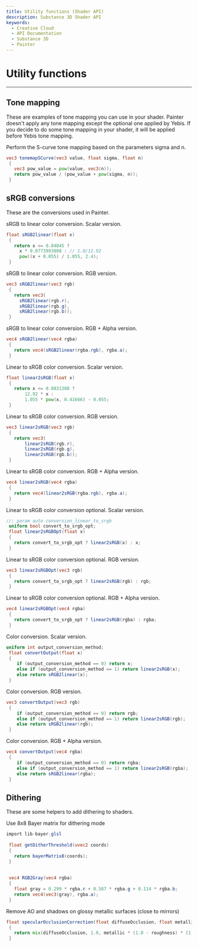 ```yaml
---
title: Utility functions (Shader API)
description: Substance 3D Shader API
keywords:
  - Creative Cloud
  - API Documentation
  - Substance 3D
  - Painter
---
```





























Utility functions
=================

---




Tone mapping
------------


These are examples of tone mapping you can use in your shader. Painter doesn't apply any
 tone mapping except the optional one applied by Yebis. If you decide to do some tone mapping
 in your shader, it will be applied before Yebis tone mapping.


Perform the S\-curve tone mapping based on the parameters sigma and n.





```glsl
vec3 tonemapSCurve(vec3 value, float sigma, float n)
 {
   vec3 pow_value = pow(value, vec3(n));
   return pow_value / (pow_value + pow(sigma, n));
 }
```









sRGB conversions
----------------


These are the conversions used in Painter.


sRGB to linear color conversion. Scalar version.





```glsl
float sRGB2linear(float x)
 {
   return x <= 0.04045 ?
     x * 0.0773993808 : // 1.0/12.92
     pow((x + 0.055) / 1.055, 2.4);
 }
```









sRGB to linear color conversion. RGB version.





```glsl
vec3 sRGB2linear(vec3 rgb)
 {
   return vec3(
     sRGB2linear(rgb.r),
     sRGB2linear(rgb.g),
     sRGB2linear(rgb.b));
 }
```









sRGB to linear color conversion. RGB \+ Alpha version.





```glsl
vec4 sRGB2linear(vec4 rgba)
 {
   return vec4(sRGB2linear(rgba.rgb), rgba.a);
 }
```









Linear to sRGB color conversion. Scalar version.





```glsl
float linear2sRGB(float x)
 {
   return x <= 0.0031308 ?
       12.92 * x :
       1.055 * pow(x, 0.41666) - 0.055;
 }
```









Linear to sRGB color conversion. RGB version.





```glsl
vec3 linear2sRGB(vec3 rgb)
 {
   return vec3(
       linear2sRGB(rgb.r),
       linear2sRGB(rgb.g),
       linear2sRGB(rgb.b));
 }
```









Linear to sRGB color conversion. RGB \+ Alpha version.





```glsl
vec4 linear2sRGB(vec4 rgba)
 {
   return vec4(linear2sRGB(rgba.rgb), rgba.a);
 }
```









Linear to sRGB color conversion optional. Scalar version.





```glsl
//: param auto conversion_linear_to_srgb
 uniform bool convert_to_srgb_opt;
 float linear2sRGBOpt(float x)
 {
   return convert_to_srgb_opt ? linear2sRGB(x) : x;
 }
```









Linear to sRGB color conversion optional. RGB version.





```glsl
vec3 linear2sRGBOpt(vec3 rgb)
 {
   return convert_to_srgb_opt ? linear2sRGB(rgb) : rgb;
 }
```









Linear to sRGB color conversion optional. RGB \+ Alpha version.





```glsl
vec4 linear2sRGBOpt(vec4 rgba)
 {
   return convert_to_srgb_opt ? linear2sRGB(rgba) : rgba;
 }
```









Color conversion. Scalar version.





```glsl
uniform int output_conversion_method;
 float convertOutput(float x)
 {
 	if (output_conversion_method == 0) return x;
 	else if (output_conversion_method == 1) return linear2sRGB(x);
 	else return sRGB2linear(x);
 }
```









Color conversion. RGB version.





```glsl
vec3 convertOutput(vec3 rgb)
 {
 	if (output_conversion_method == 0) return rgb;
 	else if (output_conversion_method == 1) return linear2sRGB(rgb);
 	else return sRGB2linear(rgb);
 }
```









Color conversion. RGB \+ Alpha version.





```glsl
vec4 convertOutput(vec4 rgba)
 {
 	if (output_conversion_method == 0) return rgba;
 	else if (output_conversion_method == 1) return linear2sRGB(rgba);
 	else return sRGB2linear(rgba);
 }
```









Dithering
---------


These are some helpers to add dithering to shaders.


Use 8x8 Bayer matrix for dithering mode





```glsl
import lib-bayer.glsl
 
 float getDitherThreshold(uvec2 coords)
 {
   return bayerMatrix8(coords);
 }
 
 
 vec4 RGB2Gray(vec4 rgba)
 {
   float gray = 0.299 * rgba.r + 0.587 * rgba.g + 0.114 * rgba.b;
   return vec4(vec3(gray), rgba.a);
 }
```









Remove AO and shadows on glossy metallic surfaces (close to mirrors)





```glsl
float specularOcclusionCorrection(float diffuseOcclusion, float metallic, float roughness)
 {
   return mix(diffuseOcclusion, 1.0, metallic * (1.0 - roughness) * (1.0 - roughness));
 }
 
 
```






